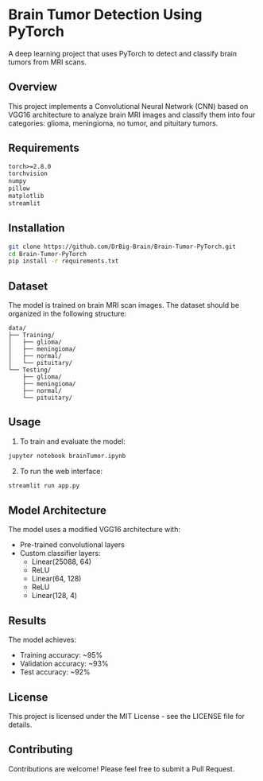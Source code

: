 # Brain Tumor Detection Using PyTorch

A deep learning project that uses PyTorch to detect and classify brain tumors from MRI scans.

## Overview

This project implements a Convolutional Neural Network (CNN) based on VGG16 architecture to analyze brain MRI images and classify them into four categories: glioma, meningioma, no tumor, and pituitary tumors.

## Requirements

```txt
torch>=2.8.0
torchvision
numpy
pillow
matplotlib
streamlit
```

## Installation

```bash
git clone https://github.com/DrBig-Brain/Brain-Tumor-PyTorch.git
cd Brain-Tumor-PyTorch
pip install -r requirements.txt
```

## Dataset

The model is trained on brain MRI scan images. The dataset should be organized in the following structure:

```
data/
├── Training/
│   ├── glioma/
│   ├── meningioma/
│   ├── normal/
│   └── pituitary/
└── Testing/
    ├── glioma/
    ├── meningioma/
    ├── normal/
    └── pituitary/
```

## Usage

1. To train and evaluate the model:
```bash
jupyter notebook brainTumor.ipynb
```

2. To run the web interface:
```bash
streamlit run app.py
```

## Model Architecture

The model uses a modified VGG16 architecture with:
- Pre-trained convolutional layers
- Custom classifier layers:
  - Linear(25088, 64)
  - ReLU
  - Linear(64, 128) 
  - ReLU
  - Linear(128, 4)

## Results

The model achieves:
- Training accuracy: ~95%
- Validation accuracy: ~93%
- Test accuracy: ~92%

## License

This project is licensed under the MIT License - see the LICENSE file for details.

## Contributing

Contributions are welcome! Please feel free to submit a Pull Request.